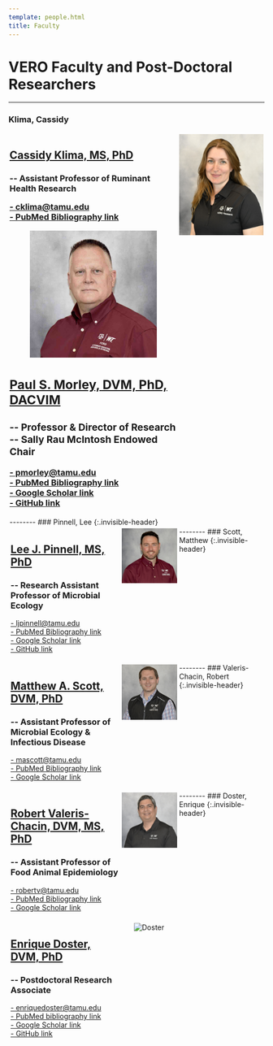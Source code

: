 ```yaml
---
template: people.html
title: Faculty
---
```

# <b>VERO Faculty and Post-Doctoral Researchers</b>
-----
### Klima, Cassidy
<div style="display: grid; grid-template-columns: 2fr 1fr; grid-template-rows: auto auto; gap: 2px; padding: 2px;">
  <div style="grid-column: 2; grid-row: 1 / span 2; text-align: center;">
       <img src="../assets/CassidyKlima.Sept2024 5-8-25.jpg" alt="Klima" loading="lazy" width="250" style="margin-right: 2px;"/>
  </div>
  <div style="grid-column: 1; grid-row: 1;">
    <a href="../people/klima"><h2>Cassidy Klima, MS, PhD</h2></a>
    <h3>-- Assistant Professor of Ruminant Health Research <br>
<p><a href="mailto:cklima@tamu.edu">- cklima@tamu.edu</a><br>
<a href="https://www.ncbi.nlm.nih.gov/myncbi/cassidy.klima.1/bibliography/public/">- PubMed Bibliography link</a><br>
<a href="https://scholar.google.com/citations?user=0pvnvV0AAAAJ&hl=en>- Google Scholar link</a><br>
  </div>
</div> 
--------
### Morley, Paul  {:.invisible-header}
<div style="display: grid; grid-template-columns: 2fr 1fr; grid-template-rows: auto auto; gap: 2px; padding: 2px;">
  <div style="grid-column: 2; grid-row: 1 / span 2; text-align: center;">
       <img src="../assets/1.Morley.2023.web_small2.jpg" alt="Morley" loading="lazy" width="250" style="margin-right: 2px;"/>
  </div>
  <div style="grid-column: 1; grid-row: 1;">
    <a href="../people/morley"><h2>Paul S. Morley, DVM, PhD, DACVIM</h2></a>
    <h3>-- Professor & Director of Research <br>
    -- Sally Rau McIntosh Endowed Chair </h3>
    <p><a href="mailto:pmorley@tamu.edu">- pmorley@tamu.edu</a><br>
    <a href="https://www.ncbi.nlm.nih.gov/myncbi/14Ikqzq30Nv5a/bibliography/public/">- PubMed Bibliography link</a><br>
    <a href="https://scholar.google.com/citations?user=T-yNyx0AAAAJ&hl=en">- Google Scholar link</a><br>
    <a href="https://github.com/Microbial-Ecology-Group">- GitHub link</a></p>  
   </div>
</div>
--------
### Pinnell, Lee  {:.invisible-header}
<div style="display: grid; grid-template-columns: 2fr 1fr; grid-template-rows: auto auto; gap: 2px; padding: 2px;">
  <div style="grid-column: 2; grid-row: 1 / span 2; text-align: center;">
    <img src="../assets/Pinnell.web.jpg" alt="Pinell" loading="lazy" width="250" style="margin-right: 2px;"/>
  </div>
  <div style="grid-column: 1; grid-row: 1;">
    <a href="../people/pinnell"><h2>Lee J. Pinnell, MS, PhD</h2></a>
    <h3>-- Research Assistant Professor of Microbial Ecology </h3>
    <p><a href="mailto:ljpinnell@tamu.edu">- ljpinnell@tamu.edu<br>
    <a href="https://pubmed.ncbi.nlm.nih.gov/?term=Valeris-Chacin+R&cauthor_id=33164808">- PubMed Bibliography link</a><br>
    <a href="https://scholar.google.com/citations?user=5AFfRq4AAAAJ&hl">- Google Scholar link</a><br>
    <a href="https://github.com/ljpinnell">- GitHub link</a></p>    
  </div>
</div>
--------
### Scott, Matthew  {:.invisible-header}
<div style="display: grid; grid-template-columns: 2fr 1fr; grid-template-rows: auto auto; gap: 2px; padding: 2px;">
  <div style="grid-column: 2; grid-row: 1 / span 2; text-align: center;">
    <img src="../assets/Scott.web.jpg" alt="Scott" loading="lazy" width="250" style="margin-right: 2px;"/>
  </div>
  <div style="grid-column: 1; grid-row: 1;">
    <a href="../people/scott"><h2>Matthew A. Scott, DVM, PhD</h2></a>
    <h3>-- Assistant Professor of Microbial Ecology & Infectious Disease</h3>
    <p><a href="mailto:mascott@tamu.edu">- mascott@tamu.edu<br>
    <a href="https://www.ncbi.nlm.nih.gov/myncbi/1V5hGBqnfdQEja/bibliography/public/">- PubMed Bibliography link</a><br>
    <a href="https://scholar.google.com/citations?user=P2Mfcf8AAAAJ&hl=en&oi=sra">- Google Scholar link</a></p>
  </div>
</div>
--------
### Valeris-Chacin, Robert {:.invisible-header}
<div style="display: grid; grid-template-columns: 2fr 1fr; grid-template-rows: auto auto; gap: 2px; padding: 2px;">
  <div style="grid-column: 2; grid-row: 1 / span 2; text-align: center;">
    <img src="../assets/Valeris-Chacin.web.jpg" alt="Valeris" loading="lazy" width="250" style="margin-right: 2px;"/>
  </div>
  <div style="grid-column: 1; grid-row: 1;">
    <a href="../people/valeris"><h2>Robert Valeris-Chacin, DVM, MS, PhD</h2></a>
    <h3>-- Assistant Professor of Food Animal Epidemiology</h3>
    <p><a href="mailto:robertv@tamu.edu">- robertv@tamu.edu</a><br>
    <a href="https://pubmed.ncbi.nlm.nih.gov/?term=Valeris-Chacin+R&cauthor_id=33164808">- PubMed Bibliography link</a><br>
    <a href="https://scholar.google.com/citations?user=5AFfRq4AAAAJ&hl">- Google Scholar link</a>
  </div>
</div>
--------
### Doster, Enrique  {:.invisible-header}
<div style="display: grid; grid-template-columns: 2fr 1fr; grid-template-rows: auto auto; gap: 2px; padding: 2px;">
  <div style="grid-column: 2; grid-row: 1 / span 2; text-align: center;">
    <img src="../../assets/Doster2.web.jpg" alt="Doster" loading="lazy" width="250" style="margin-right: 2px;"/>
  </div>
  <div style="grid-column: 1; grid-row: 1;">
    <a href="../people/doster"><h2>Enrique Doster, DVM, PhD</h2></a>
    <h3>-- Postdoctoral Research Associate</h3>
    <p><a href="mailto:enriquedoster@tamu.edu">- enriquedoster@tamu.edu<br>
    <a href="https://www.ncbi.nlm.nih.gov/myncbi/enrique.doster.1/bibliography/public/">- PubMed bibliography link</a><br>
    <a href="https://scholar.google.com/citations?user=DRqM0WoAAAAJ&hl=en&oi=ao">- Google Scholar link</a><br>
    <a href="https://github.com/EnriqueDoster">- GitHub link</a></p>  
  </div>
</div>
